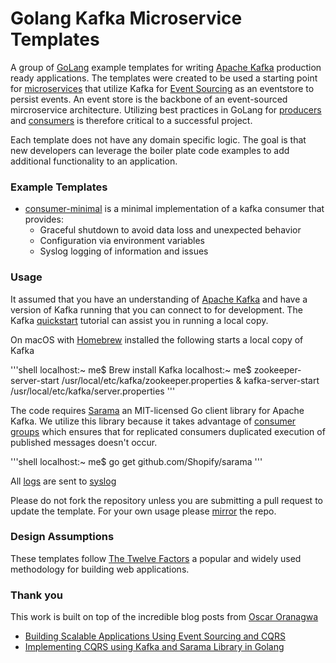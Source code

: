 Golang Kafka Microservice Templates
=====

A group of [GoLang](https://golang.org/) example templates for writing [Apache Kafka](https://kafka.apache.org/) production ready applications. The templates were created to be used a starting point for [microservices](https://martinfowler.com/articles/microservices.html) that utilize Kafka for [Event Sourcing](https://martinfowler.com/eaaDev/EventSourcing.html) as an eventstore to persist events. An event store is the backbone of an event-sourced mircroservice architecture. Utilizing best practices in GoLang for [producers](https://kafka.apache.org/documentation/#producerapi) and [consumers](https://kafka.apache.org/documentation/#consumerapi) is therefore critical to a successful project.    

Each template does not have any domain specific logic. The goal is that new developers can leverage the boiler plate code examples to add additional functionality to an application.

### Example Templates
- [consumer-minimal](./consumer-minimal/) is a minimal implementation of a kafka consumer that provides:
  - Graceful shutdown to avoid data loss and unexpected behavior
  - Configuration via environment variables
  - Syslog logging of information and issues

### Usage
It assumed that you have an understanding of [Apache Kafka](https://kafka.apache.org/) and have a version of Kafka running that you can connect to for development. The Kafka [quickstart](https://kafka.apache.org/quickstart) tutorial can assist you in running a local copy.   

On macOS with [Homebrew](https://brew.sh/) installed the following starts a local copy of Kafka

'''shell
localhost:~ me$ Brew install Kafka
localhost:~ me$ zookeeper-server-start /usr/local/etc/kafka/zookeeper.properties & kafka-server-start /usr/local/etc/kafka/server.properties
'''

The code requires [Sarama](https://github.com/Shopify/sarama) an MIT-licensed Go client library for Apache Kafka. We utilize this library because it takes advantage of [consumer groups](http://kafka.apache.org/documentation.html#impl_zkconsumers) which ensures that for replicated consumers duplicated execution of published messages doesn't occur.

'''shell
localhost:~ me$ go get github.com/Shopify/sarama
'''

All [logs](https://golang.org/pkg/log/syslog/) are sent to [syslog](https://en.wikipedia.org/wiki/Syslog)

Please do not fork the repository unless you are submitting a pull request to update the template. For your own usage please [mirror](https://help.github.com/articles/duplicating-a-repository/) the repo.

### Design Assumptions
These templates follow [The Twelve Factors](https://12factor.net/) a popular and widely used methodology for building web applications.


### Thank you
This work is built on top of the incredible blog posts from [Oscar Oranagwa](https://medium.com/@Oskarr3)

- [Building Scalable Applications Using Event Sourcing and CQRS](https://medium.com/technology-learning/event-sourcing-and-cqrs-a-look-at-kafka-e0c1b90d17d8)
- [Implementing CQRS using Kafka and Sarama Library in Golang](https://medium.com/@Oskarr3/implementing-cqrs-using-kafka-and-sarama-library-in-golang-da7efa3b77fe)
